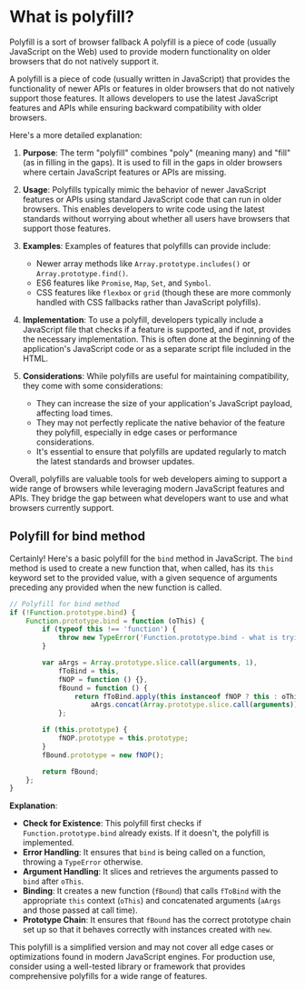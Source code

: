 # What is polyfill?

Polyfill is a sort of browser fallback
A polyfill is a piece of code (usually JavaScript on the Web) used to provide modern functionality on older browsers that do not natively support it.

A polyfill is a piece of code (usually written in JavaScript) that provides the functionality of newer APIs or features in older browsers that do not natively support those features. It allows developers to use the latest JavaScript features and APIs while ensuring backward compatibility with older browsers.

Here's a more detailed explanation:

1. **Purpose**: The term "polyfill" combines "poly" (meaning many) and "fill" (as in filling in the gaps). It is used to fill in the gaps in older browsers where certain JavaScript features or APIs are missing.

2. **Usage**: Polyfills typically mimic the behavior of newer JavaScript features or APIs using standard JavaScript code that can run in older browsers. This enables developers to write code using the latest standards without worrying about whether all users have browsers that support those features.

3. **Examples**: Examples of features that polyfills can provide include:
   - Newer array methods like `Array.prototype.includes()` or `Array.prototype.find()`.
   - ES6 features like `Promise`, `Map`, `Set`, and `Symbol`.
   - CSS features like `flexbox` or `grid` (though these are more commonly handled with CSS fallbacks rather than JavaScript polyfills).

4. **Implementation**: To use a polyfill, developers typically include a JavaScript file that checks if a feature is supported, and if not, provides the necessary implementation. This is often done at the beginning of the application's JavaScript code or as a separate script file included in the HTML.

5. **Considerations**: While polyfills are useful for maintaining compatibility, they come with some considerations:
   - They can increase the size of your application's JavaScript payload, affecting load times.
   - They may not perfectly replicate the native behavior of the feature they polyfill, especially in edge cases or performance considerations.
   - It's essential to ensure that polyfills are updated regularly to match the latest standards and browser updates.

Overall, polyfills are valuable tools for web developers aiming to support a wide range of browsers while leveraging modern JavaScript features and APIs. They bridge the gap between what developers want to use and what browsers currently support.

## Polyfill for bind method

Certainly! Here's a basic polyfill for the `bind` method in JavaScript. The `bind` method is used to create a new function that, when called, has its `this` keyword set to the provided value, with a given sequence of arguments preceding any provided when the new function is called.

```javascript
// Polyfill for bind method
if (!Function.prototype.bind) {
    Function.prototype.bind = function (oThis) {
        if (typeof this !== 'function') {
            throw new TypeError('Function.prototype.bind - what is trying to be bound is not callable');
        }

        var aArgs = Array.prototype.slice.call(arguments, 1),
            fToBind = this,
            fNOP = function () {},
            fBound = function () {
                return fToBind.apply(this instanceof fNOP ? this : oThis,
                    aArgs.concat(Array.prototype.slice.call(arguments)));
            };

        if (this.prototype) {
            fNOP.prototype = this.prototype;
        }
        fBound.prototype = new fNOP();

        return fBound;
    };
}
```

**Explanation**:
- **Check for Existence**: This polyfill first checks if `Function.prototype.bind` already exists. If it doesn't, the polyfill is implemented.
- **Error Handling**: It ensures that `bind` is being called on a function, throwing a `TypeError` otherwise.
- **Argument Handling**: It slices and retrieves the arguments passed to `bind` after `oThis`.
- **Binding**: It creates a new function (`fBound`) that calls `fToBind` with the appropriate `this` context (`oThis`) and concatenated arguments (`aArgs` and those passed at call time).
- **Prototype Chain**: It ensures that `fBound` has the correct prototype chain set up so that it behaves correctly with instances created with `new`.

This polyfill is a simplified version and may not cover all edge cases or optimizations found in modern JavaScript engines. For production use, consider using a well-tested library or framework that provides comprehensive polyfills for a wide range of features.
